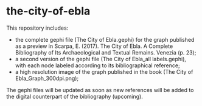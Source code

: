 # the-city-of-ebla
This repository includes:
- the complete gephi file (The City of Ebla.gephi) for the graph published as a preview in Scarpa, E. (2017). The City of Ebla. A Complete Bibliography of Its Archaeological and Textual Remains. Venezia (p. 23);
- a second version of the gephi file (The City of Ebla_all labels.gephi), with each node labeled according to its bibliographical reference;
- a high resolution image of the graph published in the book (The City of Ebla_Graph_300dpi.png);

The gephi files will be updated as soon as new references will be added to the digital counterpart of the bibliography (upcoming).

